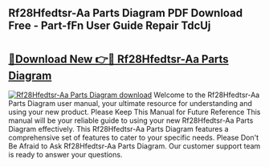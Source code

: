 ## Rf28Hfedtsr-Aa Parts Diagram PDF Download Free - Part-fFn User Guide Repair TdcUj

# <h2><a href="http://dfsvr4a.blite.top/?on=Rf28Hfedtsr-Aa+Parts+Diagram">🔗Download New 👉🔴 Rf28Hfedtsr-Aa Parts Diagram</a></h2>

[![Rf28Hfedtsr-Aa Parts Diagram download](https://i.imgur.com/lujVjoI.png)](http://dfsvr4a.blite.top/?on=Rf28Hfedtsr-Aa+Parts+Diagram)
Welcome to the Rf28Hfedtsr-Aa Parts Diagram user manual, your ultimate resource for understanding and using your new product. Please Keep This Manual for Future Reference This manual will be your reliable guide to using your new Rf28Hfedtsr-Aa Parts Diagram effectively. This Rf28Hfedtsr-Aa Parts Diagram features a comprehensive set of features to cater to your specific needs. Please Don't Be Afraid to Ask Rf28Hfedtsr-Aa Parts Diagram. Our customer support team is ready to answer your questions.

